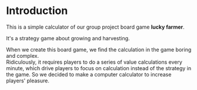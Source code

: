 # Introduction
This is a simple calculator of our group project board game **lucky farmer**.

It's a strategy game about growing and harvesting.

When we create this board game, we find the calculation in the game boring and complex.   
Ridiculously, it requires players to do a series of value calculations every minute, which drive players to focus on calculation instead of the strategy in the game.
So we decided to make a computer calculator to increase players' pleasure.
